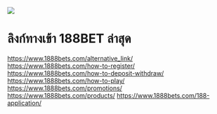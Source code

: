 ![](https://hedgedoc.stusta.de/uploads/6c54ce1f-03bb-42f8-a1b1-c7932a274226.jpg)

# **ลิงก์ทางเข้า 188BET ล่าสุด**

<a href="https://www.1888bets.com/alternative_link/">https://www.1888bets.com/alternative_link/</a>
<a href="https://www.1888bets.com/how-to-register/">https://www.1888bets.com/how-to-register/</a>
<a href="https://www.1888bets.com/how-to-deposit-withdraw/">https://www.1888bets.com/how-to-deposit-withdraw/</a>
<a href="https://www.1888bets.com/how-to-play/">https://www.1888bets.com/how-to-play/</a>
<a href="https://www.1888bets.com/promotions/">https://www.1888bets.com/promotions/</a>
<a href="https://www.1888bets.com/products/">https://www.1888bets.com/products/</a>
<a href="https://www.1888bets.com/188-application/">https://www.1888bets.com/188-application/</a>
